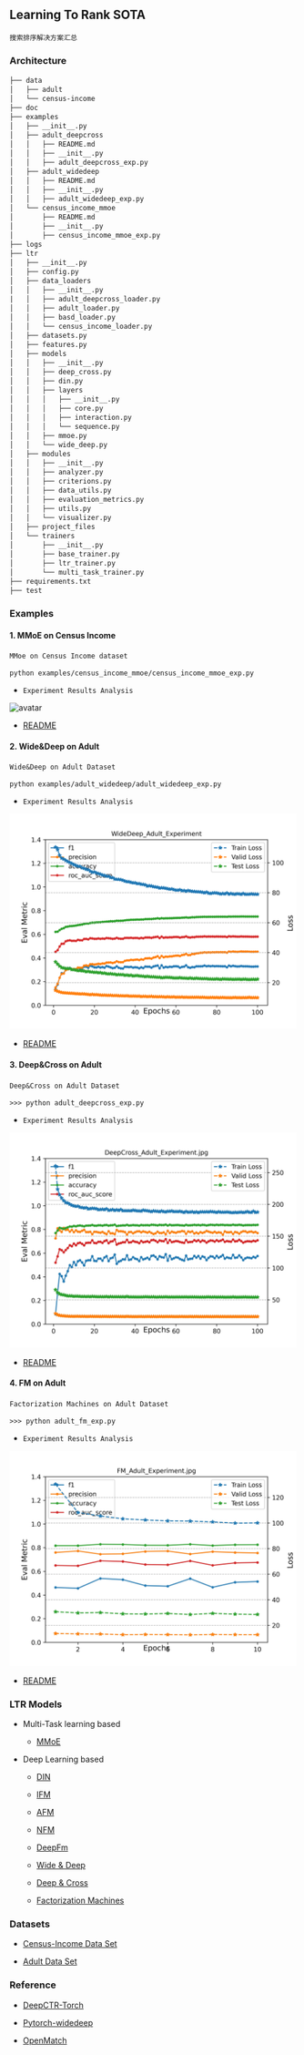 ## Learning To Rank SOTA

`搜索排序解决方案汇总`

### Architecture

```angular2html
├── data
│   ├── adult
│   └── census-income
├── doc
├── examples
│   ├── __init__.py
│   ├── adult_deepcross
│   │   ├── README.md
│   │   ├── __init__.py
│   │   ├── adult_deepcross_exp.py
│   ├── adult_widedeep
│   │   ├── README.md
│   │   ├── __init__.py
│   │   ├── adult_widedeep_exp.py
│   └── census_income_mmoe
│       ├── README.md
│       ├── __init__.py
│       ├── census_income_mmoe_exp.py
├── logs
├── ltr
│   ├── __init__.py
│   ├── config.py
│   ├── data_loaders
│   │   ├── __init__.py
|   │   ├── adult_deepcross_loader.py
│   │   ├── adult_loader.py
│   │   ├── basd_loader.py
│   │   └── census_income_loader.py
│   ├── datasets.py
│   ├── features.py
│   ├── models
│   │   ├── __init__.py
│   │   ├── deep_cross.py
│   │   ├── din.py
│   │   ├── layers
│   │   │   ├── __init__.py
│   │   │   ├── core.py
│   │   │   ├── interaction.py
│   │   │   └── sequence.py
│   │   ├── mmoe.py
│   │   └── wide_deep.py
│   ├── modules
│   │   ├── __init__.py
│   │   ├── analyzer.py
│   │   ├── criterions.py
│   │   ├── data_utils.py
│   │   ├── evaluation_metrics.py
│   │   ├── utils.py
│   │   └── visualizer.py
│   ├── project_files
│   └── trainers
│       ├── __init__.py
│       ├── base_trainer.py
│       ├── ltr_trainer.py
│       └── multi_task_trainer.py
├── requirements.txt
├── test
```

### Examples

####  1. MMoE on Census Income

`MMoe on Census Income dataset`

```angular2html
python examples/census_income_mmoe/census_income_mmoe_exp.py
```

- `Experiment Results Analysis`

![avatar](examples/censusincome_mmoe/results/Model_LR0.0001_Batch1024_LossBCELoss/MMoE_CensusIncome_Experiment.png)

- [README](examples/censusincome_mmoe/README.md)

#### 2. Wide&Deep on Adult 

`Wide&Deep on Adult Dataset`

```angular2html
python examples/adult_widedeep/adult_widedeep_exp.py
```

- `Experiment Results Analysis`

![avatar](./examples/adult_widedeep/results/Model_LR2e-05_Batch256_LossBCEWithLogitsLoss/WideDeep_Adult_Experiment.png)


- [README](./examples/adult_widedeep/README.md)

#### 3. Deep&Cross on Adult 
`Deep&Cross on Adult Dataset`

```angular2html
>>> python adult_deepcross_exp.py
```
- `Experiment Results Analysis`

![avatar](./examples/adult_deepcross/results/Model_LR0.0005_Batch64_LossBCEWithLogitsLoss/DeepCross_Adult_Experiment.jpg)

- [README](./examples/adult_deepcross/README.md)

#### 4. FM on Adult 
`Factorization Machines on Adult Dataset`

```angular2html
>>> python adult_fm_exp.py
```
- `Experiment Results Analysis`

![avatar](./examples/adult_fm/results/Model_LR0.0005_Batch128_LossBCEWithLogitsLoss/FM_Adult_Experiment.jpg)

- [README](./examples/adult_fm/README.md)


### LTR Models

- Multi-Task learning based

  * [MMoE](https://www.kdd.org/kdd2018/accepted-papers/view/modeling-task-relationships-in-multi-task-learning-with-multi-gate-mixture-) 

- Deep Learning based
  * [DIN]()

  * [IFM]()

  * [AFM]()
  
  * [NFM]()

  * [DeepFm]()
  
  * [Wide & Deep](https://dl.acm.org/doi/10.1145/2988450.2988454)
  
  * [Deep & Cross](https://link.zhihu.com/?target=https%3A//arxiv.org/pdf/1708.05123.pdf)

  * [Factorization Machines](www.csie.ntu.edu.tw/~b97053/paper/Rendle2010FM.pdf)

### Datasets

- [Census-Income Data Set](http://archive.ics.uci.edu/ml/datasets/Census-Income+(KDD))

- [Adult Data Set](https://archive.ics.uci.edu/ml/datasets/adult)


### Reference

- [DeepCTR-Torch](https://github.com/shenweichen/DeepCTR-Torch)

- [Pytorch-widedeep](https://github.com/jrzaurin/pytorch-widedeep)

- [OpenMatch](https://github.com/thunlp/OpenMatch)